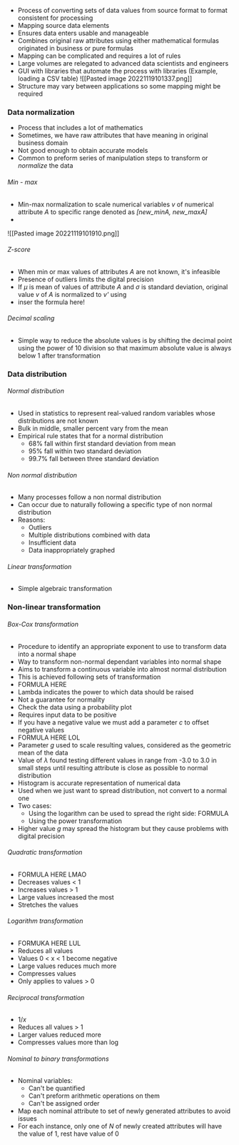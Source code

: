  - Process of converting sets of data values from source format to format consistent for processing
- Mapping source data elements
- Ensures data enters usable and manageable
- Combines original raw attributes using either mathematical formulas originated in business or pure formulas
- Mapping can be complicated and requires a lot of rules
- Large volumes are relegated to advanced data scientists and engineers
- GUI with libraries that automate the process with libraries (Example, loading a CSV table)
![[Pasted image 20221119101337.png]]
- Structure may vary between applications so some mapping might be required
### Data normalization
- Process that includes a lot of mathematics
- Sometimes, we have raw attributes that have meaning in original business domain
- Not good enough to obtain accurate models
- Common to preform series of manipulation steps to transform or *normalize* the data
###### Min - max
- Min-max normalization to scale numerical variables *v* of numerical attribute *A* to specific range denoted as *[new_minA, new_maxA]*
- 
![[Pasted image 20221119101910.png]]
###### Z-score
- When min or max values of attributes *A* are not known, it's infeasible
- Presence of outliers limits the digital precision
- If *μ* is mean of values of attribute *A* and *σ* is standard deviation, original value *v* of *A* is normalized to *v'* using
- inser the formula here!
###### Decimal scaling 
- Simple way to reduce the absolute values is by shifting the decimal point using the power of 10 division so that maximum absolute value is always below 1 after transformation
### Data distribution
###### Normal distribution
- Used in statistics to represent real-valued random variables whose distributions are not known
- Bulk in middle, smaller percent vary from the mean
- Empirical rule states that for a normal distribution
	- 68% fall within first standard deviation from mean
	- 95% fall within two standard deviation
	- 99.7% fall between three standard deviation
###### Non normal distribution
- Many processes follow a non normal distribution
- Can occur due to naturally following a specific type of non normal distribution
- Reasons:
	- Outliers
	- Multiple distributions combined with data
	- Insufficient data
	- Data inappropriately graphed
###### Linear transformation
- Simple algebraic transformation
### Non-linear transformation
###### Box-Cox transformation
- Procedure to identify an appropriate exponent to use to transform data into a normal shape
- Way to transform non-normal dependant variables into normal shape
- Aims to transform a continuous variable into almost normal distribution
- This is achieved following sets of transformation
- FORMULA HERE
- Lambda indicates the power to which data should be raised
- Not a guarantee for normality
- Check the data using a probability plot
- Requires input data to be positive
- If you have a negative value we must add a parameter *c* to offset negative values
- FORMULA HERE LOL
- Parameter *g* used to scale resulting values, considered as the geometric mean of the data
- Value of *λ* found testing different values in range from -3.0 to 3.0 in small steps until resulting attribute is close as possible to normal distribution
- Histogram is accurate representation of numerical data
- Used when we just want to spread distribution, not convert to a normal one
- Two cases:
	- Using the logarithm can be used to spread the right side: FORMULA
	- Using the power transformation
- Higher value *g* may spread the histogram but they cause problems with digital precision 
###### Quadratic transformation
- FORMULA HERE LMAO
- Decreases values < 1
- Increases values > 1
- Large values increased the most
- Stretches the values
###### Logarithm transformation
- FORMUKA HERE LUL
- Reduces all values
- Values 0 < x < 1 become negative
- Large values reduces much more
- Compresses values
- Only applies to values > 0
###### Reciprocal transformation
- $1/x$
- Reduces all values > 1
- Larger values reduced more
- Compresses values more than log
###### Nominal to binary transformations
- Nominal variables:
	- Can't be quantified
	- Can't preform arithmetic operations on them
	- Can't be assigned order
- Map each nominal attribute to set of newly generated attributes to avoid issues
- For each instance, only one of *N* of newly created attributes will have the value of 1, rest have value of 0